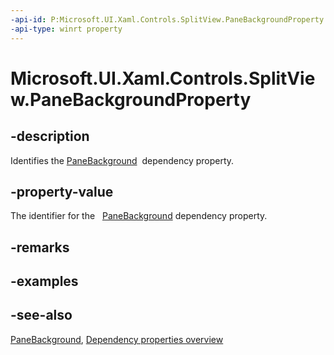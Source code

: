 ```yaml
---
-api-id: P:Microsoft.UI.Xaml.Controls.SplitView.PaneBackgroundProperty
-api-type: winrt property
---
```


<!-- Property syntax
public Windows.UI.Xaml.DependencyProperty PaneBackgroundProperty { get; }
-->

# Microsoft.UI.Xaml.Controls.SplitView.PaneBackgroundProperty

## -description
Identifies the [PaneBackground](splitview_panebackground.md)  dependency property.

## -property-value
The identifier for the   [PaneBackground](splitview_panebackground.md) dependency property.

## -remarks

## -examples

## -see-also
[PaneBackground](splitview_panebackground.md), [Dependency properties overview](/windows/uwp/xaml-platform/dependency-properties-overview)
